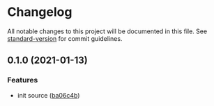 # Changelog

All notable changes to this project will be documented in this file. See [standard-version](https://github.com/conventional-changelog/standard-version) for commit guidelines.

## 0.1.0 (2021-01-13)


### Features

* init source ([ba06c4b](https://github.com/boringcodes/docker-dev-runner/commit/ba06c4b26c01db5ada078a825091143594f39e88))
